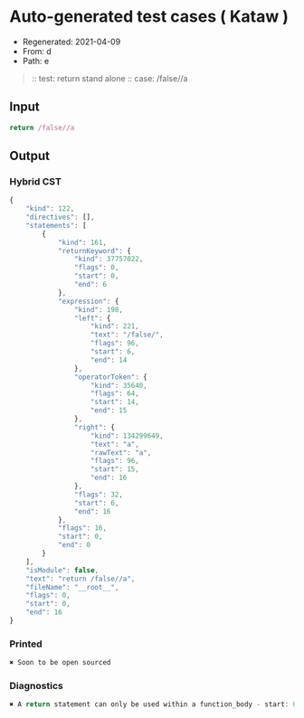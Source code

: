 # Auto-generated test cases ( Kataw )
- Regenerated: 2021-04-09
- From: d
- Path: e
> :: test: return stand alone
> :: case: /false//a
## Input

`````js
return /false//a
`````

## Output

### Hybrid CST

```javascript
{
    "kind": 122,
    "directives": [],
    "statements": [
        {
            "kind": 161,
            "returnKeyword": {
                "kind": 37757022,
                "flags": 0,
                "start": 0,
                "end": 6
            },
            "expression": {
                "kind": 198,
                "left": {
                    "kind": 221,
                    "text": "/false/",
                    "flags": 96,
                    "start": 6,
                    "end": 14
                },
                "operatorToken": {
                    "kind": 35640,
                    "flags": 64,
                    "start": 14,
                    "end": 15
                },
                "right": {
                    "kind": 134299649,
                    "text": "a",
                    "rawText": "a",
                    "flags": 96,
                    "start": 15,
                    "end": 16
                },
                "flags": 32,
                "start": 6,
                "end": 16
            },
            "flags": 16,
            "start": 0,
            "end": 0
        }
    ],
    "isModule": false,
    "text": "return /false//a",
    "fileName": "__root__",
    "flags": 0,
    "start": 0,
    "end": 16
}
```

### Printed

```javascript
✖ Soon to be open sourced
```

### Diagnostics

```javascript
✖ A return statement can only be used within a function_body - start: 0, end: 6

```

